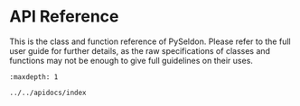 # API Reference

This is the class and function reference of PySeldon. Please refer to the full user guide for further details, as the raw specifications of classes and functions may not be enough to give full guidelines on their uses.

<!-- The following is a toctree in Sphinx. In Markdown, we can list items but cannot dynamically generate them.
- Module 1
- Module 2
- Deprecated -->

<!-- The following table lists objects and their descriptions. In Markdown, dynamic content generation is not supported, so this is a static approximation. -->
<!-- 
```{autodoc2}
---
module: pyseldon.pyseldon
---
``` -->

<!-- | Object | Description |
| ------ | ----------- |
| Object1 | Description of Object1 |
| Object2 | Description of Object2 |
||| -->

```{toctree}
:maxdepth: 1

../../apidocs/index
```